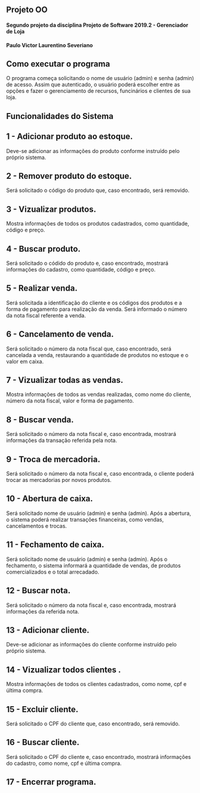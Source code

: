 ## Projeto OO
#### Segundo projeto da disciplina Projeto de Software 2019.2 - Gerenciador de Loja
#### Paulo Victor Laurentino Severiano

## Como executar o programa

O programa começa solicitando o nome de usuário (admin) e senha (admin) de acesso. Assim que autenticado, o usuário poderá escolher entre as opções e fazer o gerenciamento de recursos, funcinários e clientes de sua loja.

## Funcionalidades do Sistema

## 1 - Adicionar produto ao estoque.

Deve-se adicionar as informações do produto conforme instruído pelo próprio sistema. 

## 2 - Remover produto do estoque.

Será solicitado o código do produto que, caso encontrado, será removido.

## 3 - Vizualizar produtos.

Mostra informações de todos os produtos cadastrados, como quantidade, código e preço.

## 4 - Buscar produto.

Será solicitado o códido do produto e, caso encontrado, mostrará informações do cadastro, como quantidade, código e preço.

## 5 - Realizar venda.

Será solicitada a identificação do cliente e os códigos dos produtos e a forma de pagamento para realização da venda. Será informado o número da nota fiscal referente a venda.

## 6 - Cancelamento de venda.

Será solicitado o número da nota fiscal que, caso encontrado, será cancelada a venda, restaurando a quantidade de produtos no estoque e o valor em caixa.

## 7 - Vizualizar todas as vendas.

Mostra informações de todos as vendas realizadas, como nome do cliente, número da nota fiscal, valor e forma de pagamento.

## 8 - Buscar venda.

Será solicitado o número da nota fiscal e, caso encontrada, mostrará informações da transação referida pela nota.

## 9 - Troca de mercadoria.

Será solicitado o número da nota fiscal e, caso encontrada, o cliente poderá trocar as mercadorias por novos produtos.

## 10 - Abertura de caixa.

Será solicitado nome de usuário (admin) e senha (admin). Após a abertura, o sistema poderá realizar transações financeiras, como vendas, cancelamentos e trocas.

## 11 - Fechamento de caixa.

Será solicitado nome de usuário (admin) e senha (admin). Após o fechamento, o sistema informará a quantidade de vendas, de produtos comercializados e o total arrecadado.

## 12 - Buscar nota.

Será solicitado o número da nota fiscal e, caso encontrada, mostrará informações da referida nota.

## 13 - Adicionar cliente.

Deve-se adicionar as informações do cliente conforme instruído pelo próprio sistema. 

## 14 - Vizualizar todos clientes .

Mostra informações de todos os clientes cadastrados, como nome, cpf e última compra.

## 15 - Excluir cliente.

Será solicitado o CPF do cliente que, caso encontrado, será removido.

## 16 - Buscar cliente.

Será solicitado o CPF do cliente e, caso encontrado, mostrará informações do cadastro, como nome, cpf e última compra.

## 17 - Encerrar programa.
